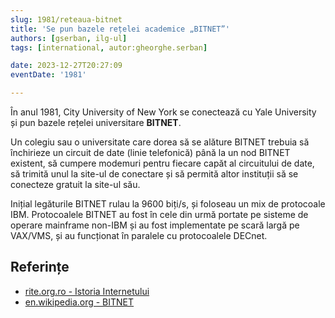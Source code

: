 ```yaml
---
slug: 1981/reteaua-bitnet
title: 'Se pun bazele rețelei academice „BITNET”'
authors: [gserban, ilg-ul]
tags: [international, autor:gheorghe.serban]

date: 2023-12-27T20:27:09
eventDate: '1981'

---
```


În anul 1981, City University of New York se conectează cu Yale University
și pun bazele rețelei universitare **BITNET**.

<!-- truncate -->

Un colegiu sau o universitate care dorea să se alăture BITNET trebuia
să închirieze un circuit de date (linie telefonică) până la un nod BITNET
existent, să cumpere modemuri pentru fiecare capăt al circuitului de date,
să trimită unul la site-ul de conectare și să permită altor instituții
să se conecteze gratuit la site-ul său.

Inițial legăturile BITNET rulau la 9600 biți/s, și foloseau un mix de
protocoale IBM. Protocoalele BITNET au fost în cele din urmă portate
pe sisteme de operare mainframe non-IBM și au fost implementate pe scară
largă pe VAX/VMS, și au funcționat în paralele cu protocoalele DECnet.

## Referințe

- [rite.org.ro - Istoria Internetului](https://rite.org.ro/istoria-internetului/)
- [en.wikipedia.org - BITNET](https://en.wikipedia.org/wiki/BITNET)
